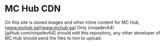 # MC Hub CDN

On this site is stored images and other inline content for MC Hub, (www.mchub.ga)[www.mchub.ga]
Only (ninjadev64)[github.com/ninjadev64] should edit this repository, any other developer of MC Hub should send the files to him to upload.
